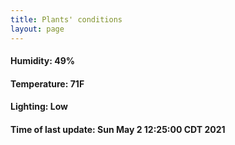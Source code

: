 ```yaml
---
title: Plants' conditions
layout: page
---
```



#### Humidity: 49%
#### Temperature: 71F
#### Lighting: Low
#### Time of last update: Sun May  2 12:25:00 CDT 2021
